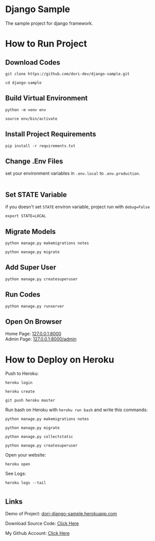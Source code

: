 # Django Sample

The sample project for django framework.

#

# How to Run Project

## Download Codes

```
git clone https://github.com/dori-dev/django-sample.git
```

```
cd django-sample
```

## Build Virtual Environment

```
python -m venv env
```

```
source env/bin/activate
```

## Install Project Requirements

```
pip install -r requirements.txt
```

## Change .Env Files

set your environment variables in `.env.local` to `.env.production`.<br>
<br>

## Set STATE Variable

if you doesn't set `STATE` environ variable, project run with `debug=False`

```
export STATE=LOCAL
```

## Migrate Models

```
python manage.py makemigrations notes
```

```
python manage.py migrate
```

## Add Super User

```
python manage.py createsuperuser
```

## Run Codes

```
python manage.py runserver
```

## Open On Browser

Home Page: [127.0.0.1:8000](http://127.0.0.1:8000/)<br>
Admin Page: [127.0.0.1:8000/admin](http://127.0.0.1:8000/admin/)

#

# How to Deploy on Heroku

Push to Heroku:

```
heroku login
```

```
heroku create
```

```
git push heroku master
```

Run bash on Heroku with `heroku run bash` and write this commands:

```
python manage.py makemigrations notes
```

```
python manage.py migrate
```

```
python manage.py collectstatic
```

```
python manage.py createsuperuser
```

Open your website:

```
heroku open
```

See Logs:

```
heroku logs --tail
```

#

## Links

Demo of Project: [dori-django-sample.herokuapp.com](https://dori-django-sample.herokuapp.com/)

Download Source Code: [Click Here](https://github.com/dori-dev/django-sample/archive/refs/heads/master.zip)

My Github Account: [Click Here](https://github.com/dori-dev/)
